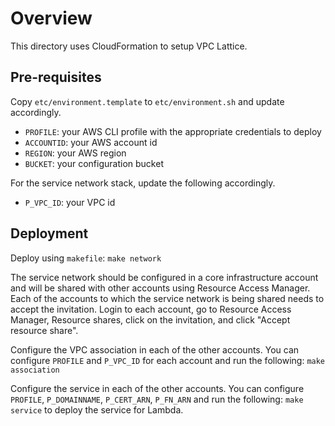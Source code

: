 # Overview
This directory uses CloudFormation to setup VPC Lattice.

## Pre-requisites
Copy `etc/environment.template` to `etc/environment.sh` and update accordingly.
* `PROFILE`: your AWS CLI profile with the appropriate credentials to deploy
* `ACCOUNTID`: your AWS account id
* `REGION`: your AWS region
* `BUCKET`: your configuration bucket

For the service network stack, update the following accordingly.
* `P_VPC_ID`: your VPC id

## Deployment
Deploy using `makefile`: `make network`

The service network should be configured in a core infrastructure account and will be shared with other accounts using Resource Access Manager. Each of the accounts to which the service network is being shared needs to accept the invitation. Login to each account, go to Resource Access Manager, Resource shares, click on the invitation, and click "Accept resource share".

Configure the VPC association in each of the other accounts. You can configure `PROFILE` and `P_VPC_ID` for each account and run the following: `make association`

Configure the service in each of the other accounts. You can configure `PROFILE`, `P_DOMAINNAME`, `P_CERT_ARN`, `P_FN_ARN` and run the following: `make service` to deploy the service for Lambda.